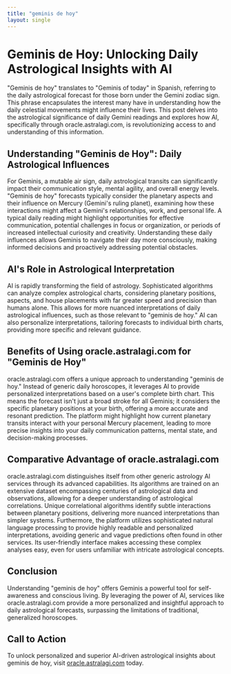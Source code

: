 ```yaml
---
title: "geminis de hoy"
layout: single
---
```


# Geminis de Hoy: Unlocking Daily Astrological Insights with AI

"Geminis de hoy" translates to "Geminis of today" in Spanish, referring to the daily astrological forecast for those born under the Gemini zodiac sign.  This phrase encapsulates the interest many have in understanding how the daily celestial movements might influence their lives.  This post delves into the astrological significance of daily Gemini readings and explores how AI, specifically through oracle.astralagi.com, is revolutionizing access to and understanding of this information.

##  Understanding "Geminis de Hoy": Daily Astrological Influences

For Geminis, a mutable air sign, daily astrological transits can significantly impact their communication style, mental agility, and overall energy levels.  "Geminis de hoy" forecasts typically consider the planetary aspects and their influence on Mercury (Gemini's ruling planet), examining how these interactions might affect a Gemini's relationships, work, and personal life. A typical daily reading might highlight opportunities for effective communication, potential challenges in focus or organization, or periods of increased intellectual curiosity and creativity. Understanding these daily influences allows Geminis to navigate their day more consciously, making informed decisions and proactively addressing potential obstacles.


## AI's Role in Astrological Interpretation

AI is rapidly transforming the field of astrology.  Sophisticated algorithms can analyze complex astrological charts, considering planetary positions, aspects, and house placements with far greater speed and precision than humans alone. This allows for more nuanced interpretations of daily astrological influences, such as those relevant to "geminis de hoy." AI can also personalize interpretations, tailoring forecasts to individual birth charts, providing more specific and relevant guidance.

## Benefits of Using oracle.astralagi.com for "Geminis de Hoy"

oracle.astralagi.com offers a unique approach to understanding "geminis de hoy."  Instead of generic daily horoscopes, it leverages AI to provide personalized interpretations based on a user's complete birth chart. This means the forecast isn't just a broad stroke for all Geminis; it considers the specific planetary positions at your birth, offering a more accurate and resonant prediction.  The platform might highlight how current planetary transits interact with your personal Mercury placement, leading to more precise insights into your daily communication patterns, mental state, and decision-making processes.


## Comparative Advantage of oracle.astralagi.com

oracle.astralagi.com distinguishes itself from other generic astrology AI services through its advanced capabilities. Its algorithms are trained on an extensive dataset encompassing centuries of astrological data and observations, allowing for a deeper understanding of astrological correlations.  Unique correlational algorithms identify subtle interactions between planetary positions, delivering more nuanced interpretations than simpler systems. Furthermore, the platform utilizes sophisticated natural language processing to provide highly readable and personalized interpretations, avoiding generic and vague predictions often found in other services.  Its user-friendly interface makes accessing these complex analyses easy, even for users unfamiliar with intricate astrological concepts.

## Conclusion

Understanding "geminis de hoy" offers Geminis a powerful tool for self-awareness and conscious living.  By leveraging the power of AI, services like oracle.astralagi.com provide a more personalized and insightful approach to daily astrological forecasts, surpassing the limitations of traditional, generalized horoscopes.

## Call to Action

To unlock personalized and superior AI-driven astrological insights about geminis de hoy, visit [oracle.astralagi.com](https://oracle.astralagi.com) today.